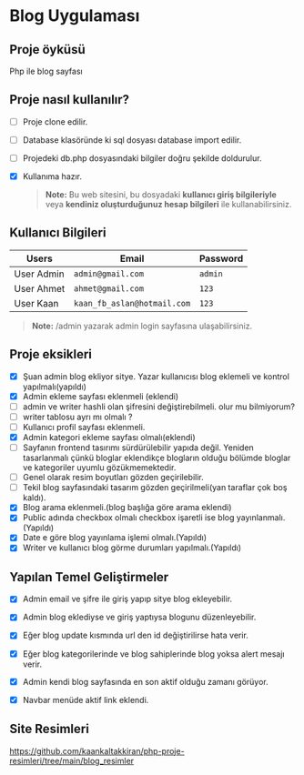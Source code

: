 # Blog Uygulaması
 ## Proje  öyküsü
Php ile blog sayfası

 ## Proje nasıl kullanılır?
- [ ] Proje clone edilir.
- [ ] Database klasöründe ki sql dosyası database import edilir.
- [ ] Projedeki db.php dosyasındaki bilgiler doğru şekilde doldurulur.
- [X] Kullanıma hazır.
      
   > **Note:**  Bu web sitesini, bu dosyadaki **kullanıcı giriş bilgileriyle**  veya **kendiniz oluşturduğunuz hesap bilgileri**  ile kullanabilirsiniz.

 ## Kullanıcı Bilgileri
 

| Users               |Email                          |Password                         |
|----------------|-------------------------------|-----------------------------|
|User Admin|         `admin@gmail.com`              |`admin`          |
|User Ahmet          |`ahmet@gmail.com`            |`123`           |
|User Kaan          |`kaan_fb_aslan@hotmail.com`  |`123`

 > **Note:** /admin yazarak admin login sayfasına ulaşabilirsiniz.

 ## Proje eksikleri
 - [X] Şuan admin blog ekliyor sitye. Yazar kullanıcısı blog eklemeli ve kontrol yapılmalı(yapıldı)
-  [X] Admin ekleme sayfası eklenmeli (eklendi)
- [ ] admin ve writer hashli olan şifresini değiştirebilmeli. olur mu bilmiyorum?
-  [ ] writer tablosu ayrı mı olmalı ?
 - [ ] Kullanıcı profil sayfası eklenmeli.
 - [X] Admin kategori ekleme sayfası olmalı(eklendi)
 - [ ] Sayfanın frontend tasırımı sürdürülebilir yapıda değil. Yeniden tasarlanmalı çünkü bloglar eklendikçe blogların olduğu bölümde bloglar ve kategoriler uyumlu gözükmemektedir.
 - [ ] Genel olarak resim boyutları gözden geçirilebilir.
 - [ ] Tekil blog sayfasındaki tasarım gözden geçirilmeli(yan taraflar çok boş kaldı).
 - [X] Blog arama eklenmeli.(blog başlığa göre arama eklendi)
 - [X] Public adında checkbox olmalı checkbox işaretli ise blog yayınlanmalı.(Yapıldı)
 - [X] Date e göre blog yayınlama işlemi olmalı.(Yapıldı)
 - [X] Writer ve kullanıcı blog görme durumları yapılmalı.(Yapıldı) 

 ## Yapılan Temel Geliştirmeler
- [X] Admin email ve şifre ile giriş yapıp sitye blog ekleyebilir.
- [X] Admin blog eklediyse ve giriş yaptıysa blogunu düzenleyebilir.
- [X] Eğer blog update kısmında url den id değiştirilirse hata verir.
- [X] Eğer blog kategorilerinde ve blog sahiplerinde blog yoksa alert mesajı verir.
- [X] Admin kendi blog sayfasında en son aktif olduğu zamanı görüyor.
- [X] Navbar menüde aktif link eklendi.



      
## Site Resimleri
https://github.com/kaankaltakkiran/php-proje-resimleri/tree/main/blog_resimler
